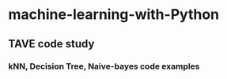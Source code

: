 # machine-learning-with-Python
## TAVE code study
### kNN, Decision Tree, Naive-bayes code examples
